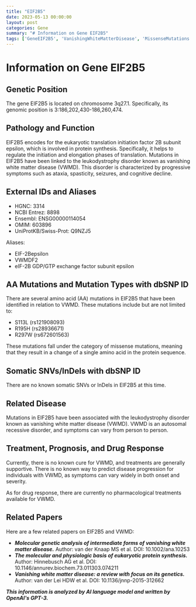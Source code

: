```yaml
---
title: "EIF2B5"
date: 2023-05-13 00:00:00
layout: post
categories: Gene
summary: "# Information on Gene EIF2B5"
tags: ['GeneEIF2B5', 'VanishingWhiteMatterDisease', 'MissenseMutations', 'ProteinSynthesis', 'Leukodystrophy', 'AutosomalRecessive', 'SupportiveTreatment', 'NoPharmacologicalTreatment']
---
```


# Information on Gene EIF2B5

## Genetic Position

The gene EIF2B5 is located on chromosome 3q27.1. Specifically, its genomic position is 3:186,202,430-186,260,474.

## Pathology and Function

EIF2B5 encodes for the eukaryotic translation initiation factor 2B subunit epsilon, which is involved in protein synthesis. Specifically, it helps to regulate the initiation and elongation phases of translation. Mutations in EIF2B5 have been linked to the leukodystrophy disorder known as vanishing white matter disease (VWMD). This disorder is characterized by progressive symptoms such as ataxia, spasticity, seizures, and cognitive decline. 

## External IDs and Aliases

- HGNC: 3314
- NCBI Entrez: 8898
- Ensembl: ENSG00000114054
- OMIM: 603896
- UniProtKB/Swiss-Prot: Q9NZJ5

Aliases: 
- EIF-2Bepsilon
- VWMDF2
- eIF-2B GDP/GTP exchange factor subunit epsilon

## AA Mutations and Mutation Types with dbSNP ID

There are several amino acid (AA) mutations in EIF2B5 that have been identified in relation to VWMD. These mutations include but are not limited to:
- S113L (rs121908093)
- R195H (rs28936671)
- R297W (rs672601563)

These mutations fall under the category of missense mutations, meaning that they result in a change of a single amino acid in the protein sequence.

## Somatic SNVs/InDels with dbSNP ID

There are no known somatic SNVs or InDels in EIF2B5 at this time.

## Related Disease

Mutations in EIF2B5 have been associated with the leukodystrophy disorder known as vanishing white matter disease (VWMD). VWMD is an autosomal recessive disorder, and symptoms can vary from person to person.

## Treatment, Prognosis, and Drug Response

Currently, there is no known cure for VWMD, and treatments are generally supportive. There is no known way to predict disease progression for individuals with VWMD, as symptoms can vary widely in both onset and severity.

As for drug response, there are currently no pharmacological treatments available for VWMD.

## Related Papers

Here are a few related papers on EIF2B5 and VWMD:
-  ***Molecular genetic analysis of intermediate forms of vanishing white matter disease.*** Author: van der Knaap MS et al. DOI: 10.1002/ana.10253
- ***The molecular and physiologic basis of eukaryotic protein synthesis.*** Author: Hinnebusch AG et al. DOI: 10.1146/annurev.biochem.73.011303.074211
- ***Vanishing white matter disease: a review with focus on its genetics.*** Author: van der Lei HDW et al. DOI: 10.1136/jnnp-2015-312662

**_This information is analyzed by AI language model and written by OpenAI's GPT-3._**